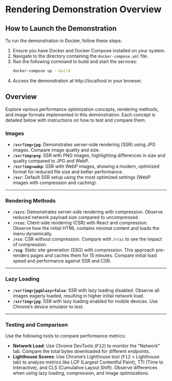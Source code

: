# Rendering Demonstration Overview

## How to Launch the Demonstration

To run the demonstration in Docker, follow these steps:

1. Ensure you have Docker and Docker Compose installed on your system.
2. Navigate to the directory containing the `docker-compose.yml` file.
3. Run the following command to build and start the services:
   ```bash
   docker-compose up --build
   ```
4. Access the demonstration at http://localhost in your browser.

## Overview
Explore various performance optimization concepts, rendering methods, and image formats implemented in this demonstration. Each concept is detailed below with instructions on how to test and compare them.

### Images

- **`/ssr?img=jpg`**: Demonstrates server-side rendering (SSR) using JPG images. Compare image quality and size.
- **`/ssr?img=png`**: SSR with PNG images, highlighting differences in size and quality compared to JPG and WebP.
- **`/ssr?img=webp`**: SSR with WebP images, showing a modern, optimized format for reduced file size and better performance.
- **`/ssr`**: Default SSR setup using the most optimized settings (WebP images with compression and caching).

---

### Rendering Methods

- **`/ssrc`**: Demonstrates server-side rendering with compression. Observe reduced network payload size compared to uncompressed.
- **`/rcsc`**: Client-side rendering (CSR) with React and compression. Observe how the initial HTML contains minimal content and loads the menu dynamically.
- **`/rcs`**: CSR without compression. Compare with `/rcsc` to see the impact of compression.
- **`/ssg`**: Static site generation (SSG) with compression. This approach pre-renders pages and caches them for 15 minutes. Compare initial load speed and performance against SSR and CSR.

---

### Lazy Loading

- **`/ssr?img=jpg&lazy=false`**: SSR with lazy loading disabled. Observe all images eagerly loaded, resulting in higher initial network load.
- **`/ssr?img=jpg`**: SSR with lazy loading enabled for mobile devices. Use Chrome’s device emulator to test.

---

### Testing and Comparison

Use the following tools to compare performance metrics:

- **Network Load**: Use Chrome DevTools (<kbd>F12</kbd>) to monitor the "Network" tab. Compare the total bytes downloaded for different endpoints.
- **Lighthouse Scores**: Use Chrome’s Lighthouse tool (<kbd>F12</kbd> > Lighthouse tab) to analyze metrics like LCP (Largest Contentful Paint), TTI (Time to Interactive), and CLS (Cumulative Layout Shift). Observe differences when using lazy loading, compression, and image optimizations.
